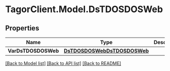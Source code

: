 # TagorClient.Model.DsTDOSDOSWeb

## Properties

Name | Type | Description | Notes
------------ | ------------- | ------------- | -------------
**VarDsTDOSDOSWeb** | [**DsTDOSDOSWebDsTDOSDOSWeb**](DsTDOSDOSWebDsTDOSDOSWeb.md) |  | [optional] 

[[Back to Model list]](../README.md#documentation-for-models) [[Back to API list]](../README.md#documentation-for-api-endpoints) [[Back to README]](../README.md)

